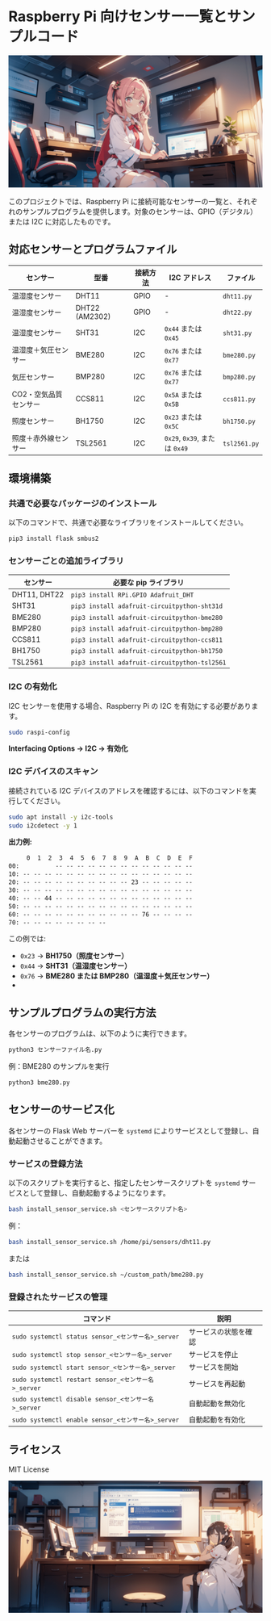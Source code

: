 # Raspberry Pi 向けセンサー一覧とサンプルコード

![タイトル画像](assets/images/header.png)

このプロジェクトでは、Raspberry Pi に接続可能なセンサーの一覧と、それぞれのサンプルプログラムを提供します。対象のセンサーは、GPIO（デジタル）または I2C に対応したものです。

## **対応センサーとプログラムファイル**

| **センサー** | **型番** | **接続方法** | **I2C アドレス** | **ファイル** |
|--------------|-------------|----------------|--------------|--------------------|
| 温湿度センサー | DHT11 | GPIO | - | `dht11.py` |
| 温湿度センサー | DHT22 (AM2302) | GPIO | - | `dht22.py` |
| 温湿度センサー | SHT31 | I2C | `0x44` または `0x45` | `sht31.py` |
| 温湿度＋気圧センサー | BME280 | I2C | `0x76` または `0x77` | `bme280.py` |
| 気圧センサー | BMP280 | I2C | `0x76` または `0x77` | `bmp280.py` |
| CO2・空気品質センサー | CCS811 | I2C | `0x5A` または `0x5B` | `ccs811.py` |
| 照度センサー | BH1750 | I2C | `0x23` または `0x5C` | `bh1750.py` |
| 照度＋赤外線センサー | TSL2561 | I2C | `0x29`, `0x39`, または `0x49` | `tsl2561.py` |

## **環境構築**

### **共通で必要なパッケージのインストール**
以下のコマンドで、共通で必要なライブラリをインストールしてください。

```bash
pip3 install flask smbus2
```

### **センサーごとの追加ライブラリ**

| **センサー** | **必要な pip ライブラリ** |
|--------------|-----------------------------------------------|
| DHT11, DHT22 | `pip3 install RPi.GPIO Adafruit_DHT` |
| SHT31 | `pip3 install adafruit-circuitpython-sht31d` |
| BME280 | `pip3 install adafruit-circuitpython-bme280` |
| BMP280 | `pip3 install adafruit-circuitpython-bmp280` |
| CCS811 | `pip3 install adafruit-circuitpython-ccs811` |
| BH1750 | `pip3 install adafruit-circuitpython-bh1750` |
| TSL2561 | `pip3 install adafruit-circuitpython-tsl2561` |

### **I2C の有効化**
I2C センサーを使用する場合、Raspberry Pi の I2C を有効にする必要があります。

```bash
sudo raspi-config
```
**Interfacing Options → I2C → 有効化**

### **I2C デバイスのスキャン**
接続されている I2C デバイスのアドレスを確認するには、以下のコマンドを実行してください。

```bash
sudo apt install -y i2c-tools
sudo i2cdetect -y 1
```

**出力例:**
```
     0  1  2  3  4  5  6  7  8  9  A  B  C  D  E  F
00:          -- -- -- -- -- -- -- -- -- -- -- -- -- 
10: -- -- -- -- -- -- -- -- -- -- -- -- -- -- -- -- 
20: -- -- -- -- -- -- -- -- -- -- 23 -- -- -- -- --
30: -- -- -- -- -- -- -- -- -- -- -- -- -- -- -- --
40: -- -- 44 -- -- -- -- -- -- -- -- -- -- -- -- --
50: -- -- -- -- -- -- -- -- -- -- -- -- -- -- -- --
60: -- -- -- -- -- -- -- -- -- -- -- 76 -- -- -- --
70: -- -- -- -- -- -- -- --
```

この例では:
- `0x23` → **BH1750（照度センサー）**
- `0x44` → **SHT31（温湿度センサー）**
- `0x76` → **BME280 または BMP280（温湿度＋気圧センサー）**
- 
## **サンプルプログラムの実行方法**
各センサーのプログラムは、以下のように実行できます。

```bash
python3 センサーファイル名.py
```

例：BME280 のサンプルを実行
```bash
python3 bme280.py
```

## **センサーのサービス化**

各センサーの Flask Web サーバーを `systemd` によりサービスとして登録し、自動起動させることができます。

### **サービスの登録方法**
以下のスクリプトを実行すると、指定したセンサースクリプトを `systemd` サービスとして登録し、自動起動するようになります。

```bash
bash install_sensor_service.sh <センサースクリプト名>
```

例：
```bash
bash install_sensor_service.sh /home/pi/sensors/dht11.py
```
または
```bash
bash install_sensor_service.sh ~/custom_path/bme280.py
```

### **登録されたサービスの管理**

| **コマンド** | **説明** |
|-------------|---------------------------------|
| `sudo systemctl status sensor_<センサー名>_server` | サービスの状態を確認 |
| `sudo systemctl stop sensor_<センサー名>_server` | サービスを停止 |
| `sudo systemctl start sensor_<センサー名>_server` | サービスを開始 |
| `sudo systemctl restart sensor_<センサー名>_server` | サービスを再起動 |
| `sudo systemctl disable sensor_<センサー名>_server` | 自動起動を無効化 |
| `sudo systemctl enable sensor_<センサー名>_server` | 自動起動を有効化 |

## **ライセンス**
MIT License

![タイトル画像](assets/images/footer.png)
